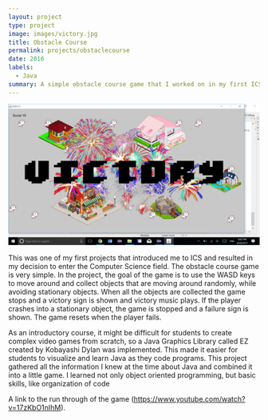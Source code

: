 ```yaml
---
layout: project
type: project
image: images/victory.jpg
title: Obstacle Course
permalink: projects/obstaclecourse
date: 2016
labels:
  - Java
summary: A simple obstacle course game that I worked on in my first ICS class. 
---
```


<div class="ui large rounded images">
  <img class="ui large middle image" src="../images/victory.png">
  
</div>

This was one of my first projects that introduced me to ICS and resulted in my decision to enter the Computer Science field. The obstacle course game is very simple. In the project, the goal of the game is to use the WASD keys to move around and collect objects that are moving around randomly, while avoiding stationary objects. When all the objects are collected the game stops and a victory sign is shown and victory music plays. If the player crashes into a stationary object, the game is stopped and a failure sign is shown. The game resets when the player fails. 

As an introductory course, it might be difficult for students to create complex video games from scratch, so a Java Graphics Library called EZ created by Kobayashi Dylan was implemented. This made it easier for students to visualize and learn Java as they code programs. This project gathered all the information I knew at the time about Java and combined it into a little game. I learned not only object oriented programming, but basic skills, like organization of code

A link to the run through of the game (https://www.youtube.com/watch?v=17zKbO1nIhM).



